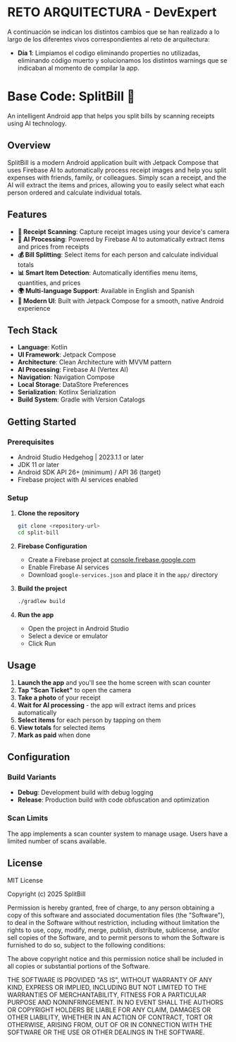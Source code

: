 # RETO ARQUITECTURA - DevExpert

A continuación se indican los distintos cambios que se han realizado a lo largo de los diferentes vivos correspondientes al reto de arquitectura:

- **Día 1**: Limpiamos el codigo eliminando properties no utilizadas, eliminando código muerto y solucionamos los distintos warnings que se indicaban al momento de compilar la app. 

# Base Code: SplitBill 📱

An intelligent Android app that helps you split bills by scanning receipts using AI technology.

## Overview

SplitBill is a modern Android application built with Jetpack Compose that uses Firebase AI to automatically process receipt images and help you split expenses with friends, family, or colleagues. Simply scan a receipt, and the AI will extract the items and prices, allowing you to easily select what each person ordered and calculate individual totals.

## Features

- **📸 Receipt Scanning**: Capture receipt images using your device's camera
- **🤖 AI Processing**: Powered by Firebase AI to automatically extract items and prices from receipts
- **💰 Bill Splitting**: Select items for each person and calculate individual totals
- **📊 Smart Item Detection**: Automatically identifies menu items, quantities, and prices
- **🌍 Multi-language Support**: Available in English and Spanish
- **📱 Modern UI**: Built with Jetpack Compose for a smooth, native Android experience

## Tech Stack

- **Language**: Kotlin
- **UI Framework**: Jetpack Compose
- **Architecture**: Clean Architecture with MVVM pattern
- **AI Processing**: Firebase AI (Vertex AI)
- **Navigation**: Navigation Compose
- **Local Storage**: DataStore Preferences
- **Serialization**: Kotlinx Serialization
- **Build System**: Gradle with Version Catalogs

## Getting Started

### Prerequisites

- Android Studio Hedgehog | 2023.1.1 or later
- JDK 11 or later
- Android SDK API 26+ (minimum) / API 36 (target)
- Firebase project with AI services enabled

### Setup

1. **Clone the repository**
   ```bash
   git clone <repository-url>
   cd split-bill
   ```

2. **Firebase Configuration**
   - Create a Firebase project at [console.firebase.google.com](https://console.firebase.google.com)
   - Enable Firebase AI services
   - Download `google-services.json` and place it in the `app/` directory

3. **Build the project**
   ```bash
   ./gradlew build
   ```

4. **Run the app**
   - Open the project in Android Studio
   - Select a device or emulator
   - Click Run

## Usage

1. **Launch the app** and you'll see the home screen with scan counter
2. **Tap "Scan Ticket"** to open the camera
3. **Take a photo** of your receipt
4. **Wait for AI processing** - the app will extract items and prices automatically
5. **Select items** for each person by tapping on them
6. **View totals** for selected items
7. **Mark as paid** when done

## Configuration

### Build Variants

- **Debug**: Development build with debug logging
- **Release**: Production build with code obfuscation and optimization

### Scan Limits

The app implements a scan counter system to manage usage. Users have a limited number of scans available.

## License

MIT License

Copyright (c) 2025 SplitBill

Permission is hereby granted, free of charge, to any person obtaining a copy
of this software and associated documentation files (the "Software"), to deal
in the Software without restriction, including without limitation the rights
to use, copy, modify, merge, publish, distribute, sublicense, and/or sell
copies of the Software, and to permit persons to whom the Software is
furnished to do so, subject to the following conditions:

The above copyright notice and this permission notice shall be included in all
copies or substantial portions of the Software.

THE SOFTWARE IS PROVIDED "AS IS", WITHOUT WARRANTY OF ANY KIND, EXPRESS OR
IMPLIED, INCLUDING BUT NOT LIMITED TO THE WARRANTIES OF MERCHANTABILITY,
FITNESS FOR A PARTICULAR PURPOSE AND NONINFRINGEMENT. IN NO EVENT SHALL THE
AUTHORS OR COPYRIGHT HOLDERS BE LIABLE FOR ANY CLAIM, DAMAGES OR OTHER
LIABILITY, WHETHER IN AN ACTION OF CONTRACT, TORT OR OTHERWISE, ARISING FROM,
OUT OF OR IN CONNECTION WITH THE SOFTWARE OR THE USE OR OTHER DEALINGS IN THE
SOFTWARE.